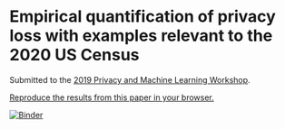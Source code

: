 # Empirical quantification of privacy loss with examples relevant to the 2020 US Census

Submitted to the [2019 Privacy and Machine Learning Workshop](https://priml-workshop.github.io/priml2019/).

[Reproduce the results from this paper in your browser.](https://mybinder.org/v2/gh/aflaxman/eqpl_w_examples/master?filepath=eqpl_w_examples.ipynb)

[![Binder](https://mybinder.org/badge_logo.svg)](https://mybinder.org/v2/gh/aflaxman/eqpl_w_examples/master?filepath=eqpl_w_examples.ipynb)
